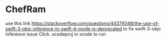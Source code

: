 # ChefRam
use this link https://stackoverflow.com/questions/44379348/the-use-of-swift-3-objc-inference-in-swift-4-mode-is-deprecated to fix swift-3-objc inference issue
Click .xcodeproj in xcode to run
